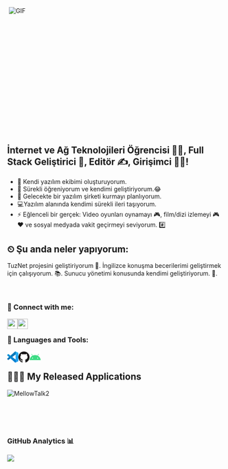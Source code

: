 <img align="right" alt="GIF" src="https://github.com/abhisheknaiidu/abhisheknaiidu/blob/master/code.gif?raw=true" width="500" height="320" />

## İnternet ve Ağ Teknolojileri Öğrencisi 👨‍🎓, Full Stack Geliştirici 🚀, Editör ✍, Girişimci 👨‍💼!
- 🔭 Kendi yazılım ekibimi oluşturuyorum.
- 🌱 Sürekli öğreniyorum ve kendimi geliştiriyorum.😂
- 🏢 Gelecekte bir yazılım şirketi kurmayı planlıyorum.
- 💻Yazılım alanında kendimi sürekli ileri taşıyorum.
- ⚡ Eğlenceli bir gerçek: Video oyunları oynamayı 🎮, film/dizi izlemeyi 🎮❤️ ve sosyal medyada vakit geçirmeyi seviyorum. #️⃣
## ⏲ Şu anda neler yapıyorum:
TuzNet projesini geliştiriyorum 📃.
İngilizce konuşma becerilerimi geliştirmek için çalışıyorum. 📚. 
Sunucu yönetimi konusunda kendimi geliştiriyorum. 🚀.

<br />

### 📩 Connect with me:
[<img align="left" height="24" width="24" src="https://cdn.jsdelivr.net/npm/simple-icons@v4/icons/instagram.svg" />][instagram]
[<img align="left" height="24" width="24" src="https://cdn.jsdelivr.net/npm/simple-icons@v4/icons/gmail.svg" />][gmail]

<br />

### 🔧 Languages and Tools:

[<img align="left" alt="Visual Studio Code" width="26px" src="https://raw.githubusercontent.com/github/explore/80688e429a7d4ef2fca1e82350fe8e3517d3494d/topics/visual-studio-code/visual-studio-code.png" />][vsCode]
[<img align="left" alt="GitHub" width="26px" src="https://raw.githubusercontent.com/github/explore/78df643247d429f6cc873026c0622819ad797942/topics/github/github.png" />][github]
[<img align="left" alt="Android" width="26px" src="https://raw.githubusercontent.com/github/explore/80688e429a7d4ef2fca1e82350fe8e3517d3494d/topics/android/android.png" />][android]
<br />

## 👩‍💻📱 My Released Applications
<a href="https://play.google.com/store/apps/details?id=com.mellow.talkk"><img align="left" alt="MellowTalk2" width="100px" src="https://cdn.r10.net/editor/143178/755031451.jpeg" /></a>


<br />
<br />
<br />
<br />
<br />


### GitHub Analytics 📊
  <img src="https://github-readme-stats.vercel.app/api?username=thislaex&count_private=true&hide_border=true&show_icons=true&include_all_commits=true&bg_color=0d1117&title_color=FFFFFF&text_color=9f9f9f&icon_color=FFFFFF" width="%100" height="150px">
  <br />
  <a <img height="180em" align="left" src="https://github-readme-stats.vercel.app/api/top-langs?username=thislaex&show_icons=true&locale=en&layout=compact&langs_count=8&theme=radical" alt="mukireus"/></a>
</a>

<br />
<br />

[instagram]: https://www.instagram.com/thislaex
[gmail]: mailto:thislaex@gmail.com
[vsCode]: https://code.visualstudio.com/
[android]: https://www.android.com/
[github]: https://github.com/thislaex
